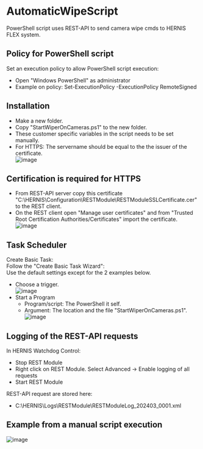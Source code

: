 # AutomaticWipeScript
PowerShell script uses REST-API to send camera wipe cmds to HERNIS FLEX system.
## Policy for PowerShell script
Set an execution policy to allow PowerShell script execution:<br>
* Open "Windows PowerShell" as administrator<br>
* Example on policy: Set-ExecutionPolicy -ExecutionPolicy RemoteSigned
## Installation
* Make a new folder.<br>
* Copy "StartWiperOnCameras.ps1" to the new folder.
* These customer specific variables in the script needs to be set manually.<br>
* For HTTPS: The servername should be equal to the the issuer of the certificate.<br>
![image](https://github.com/LeifKlemetsen-eaton/AutomaticWipeScript/assets/115617622/2c1f841e-d99b-46ba-9d99-6b10f3b3f9e0)
## Certification is required for HTTPS
* From REST-API server copy this certificate "C:\HERNIS\Configuration\RESTModule\RESTModuleSSLCertificate.cer" to the REST client.<br>
* On the REST client open "Manage user certificates" and from "Trusted Root Certification Authorities/Certificates" import the certificate.
![image](https://github.com/LeifKlemetsen-eaton/AutomaticWipeScript/assets/115617622/221d92a2-4c5e-451c-a396-7d80cbf7379f)
## Task Scheduler
Create Basic Task:<br>
Follow the "Create Basic Task Wizard":<br>
Use the default settings except for the 2 examples below.<br>
* Choose a trigger.<br>
![image](https://github.com/LeifKlemetsen-eaton/AutomaticWipeScript/assets/115617622/b969060d-e1a3-47ba-a9fc-3fa81f0cf1c8)
* Start a Program<br>
  * Program/script: The PowerShell it self.<br>
  * Argument: The location and the file "StartWiperOnCameras.ps1".<br>
![image](https://github.com/LeifKlemetsen-eaton/AutomaticWipeScript/assets/115617622/be38ef81-bf89-4361-a536-89299752cfff)
## Logging of the REST-API requests
In HERNIS Watchdog Control:<br>
* Stop REST Module
* Right click on REST Module. Select Advanced -> Enable logging of all requests
* Start REST Module

REST-API request are stored here:
* C:\HERNIS\Logs\RESTModule\RESTModuleLog_202403_0001.xml
## Example from a manual script execution
![image](https://github.com/LeifKlemetsen-eaton/AutomaticWipeScript/assets/115617622/4e44f05e-877f-4f72-902e-e949d43b7f56)
